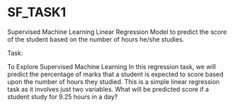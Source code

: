 # SF_TASK1
Supervised Machine Learning Linear Regression Model to predict the score of the student based on the number of hours he/she studies.


Task:


To Explore Supervised Machine Learning In this regression task, 
we will predict the percentage of marks that a student is expected to score based upon the number of hours they studied. 
This is a simple linear regression task as it involves just two variables. What will be predicted score if a student study for 9.25 hours in a day?
